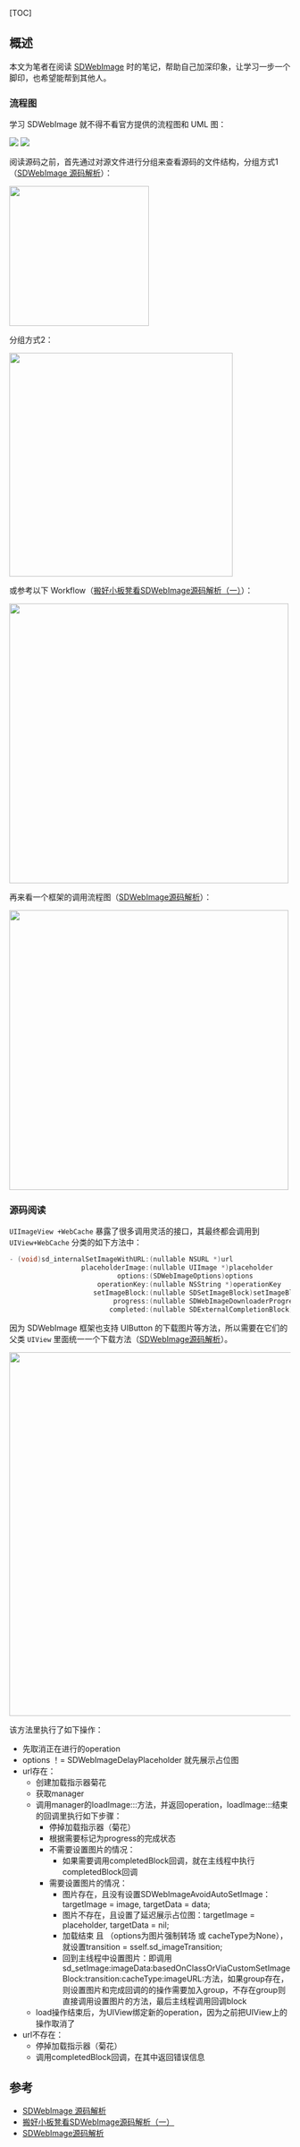 [TOC]

## 概述

本文为笔者在阅读 [SDWebImage](https://github.com/rs/SDWebImage#author) 时的笔记，帮助自己加深印象，让学习一步一个脚印，也希望能帮到其他人。

### 流程图

学习 SDWebImage 就不得不看官方提供的流程图和 UML 图：

<img src="./MDImages/SDWebImageSequenceDiagram.png"/>

<img src="./MDImages/SDWebImageClassDiagram.png"/>

阅读源码之前，首先通过对源文件进行分组来查看源码的文件结构，分组方式1（[SDWebImage 源码解析](https://zhuanlan.zhihu.com/p/27456754)）：

<img src="./MDImages/SDWebImage 01.jpg" width="250px" />

分组方式2：

<img src="./MDImages/SDWebImage 02.png" width="400px" />

或参考以下 Workflow（[搬好小板凳看SDWebImage源码解析（一）](http://www.cocoachina.com/ios/20171218/21566.html)）：

<img src="./MDImages/SDWebImage 03.png" width="500px" />

再来看一个框架的调用流程图（[SDWebImage源码解析](https://www.jianshu.com/p/93696717b4a3)）：

<img src="./MDImages/SDWebImage 04.png" width="500px" />

### 源码阅读

`UIImageView +WebCache` 暴露了很多调用灵活的接口，其最终都会调用到 `UIView+WebCache` 分类的如下方法中：

```objective-c
- (void)sd_internalSetImageWithURL:(nullable NSURL *)url
                  placeholderImage:(nullable UIImage *)placeholder
                           options:(SDWebImageOptions)options
                      operationKey:(nullable NSString *)operationKey
                     setImageBlock:(nullable SDSetImageBlock)setImageBlock
                          progress:(nullable SDWebImageDownloaderProgressBlock)progressBlock
                         completed:(nullable SDExternalCompletionBlock)completedBlock;
```

因为 SDWebImage 框架也支持 UIButton 的下载图片等方法，所以需要在它们的父类 `UIView` 里面统一一个下载方法（[SDWebImage源码解析](https://www.jianshu.com/p/93696717b4a3)）。

<img src="./MDImages/SDWebImage 05.png" width="650px" />

该方法里执行了如下操作：

- 先取消正在进行的operation
- options ！= SDWebImageDelayPlaceholder 就先展示占位图
- url存在：
  - 创建加载指示器菊花
  - 获取manager
  - 调用manager的loadImage:::方法，并返回operation，loadImage:::结束的回调里执行如下步骤：
    - 停掉加载指示器（菊花）
    - 根据需要标记为progress的完成状态
    - 不需要设置图片的情况：
      - 如果需要调用completedBlock回调，就在主线程中执行completedBlock回调
    - 需要设置图片的情况：
      - 图片存在，且没有设置SDWebImageAvoidAutoSetImage：targetImage = image, targetData = data;
      - 图片不存在，且设置了延迟展示占位图：targetImage = placeholder, targetData = nil;
      - 加载结束 且 （options为图片强制转场 或 cacheType为None），就设置transition = sself.sd_imageTransition;
      - 回到主线程中设置图片：即调用sd_setImage:imageData:basedOnClassOrViaCustomSetImageBlock:transition:cacheType:imageURL:方法，如果group存在，则设置图片和完成回调的的操作需要加入group，不存在group则直接调用设置图片的方法，最后主线程调用回调block
  - load操作结束后，为UIView绑定新的operation，因为之前把UIView上的操作取消了
- url不存在：
  - 停掉加载指示器（菊花）
  - 调用completedBlock回调，在其中返回错误信息

## 参考

- [SDWebImage 源码解析](https://zhuanlan.zhihu.com/p/27456754)
- [搬好小板凳看SDWebImage源码解析（一）](http://www.cocoachina.com/ios/20171218/21566.html)
- [SDWebImage源码解析](https://www.jianshu.com/p/93696717b4a3)